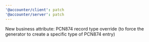 ```yaml
---
'@accounter/client': patch
'@accounter/server': patch
---
```


New business attribute: PCN874 record type override (to force the generator to create a specific
type of PCN874 entry)
